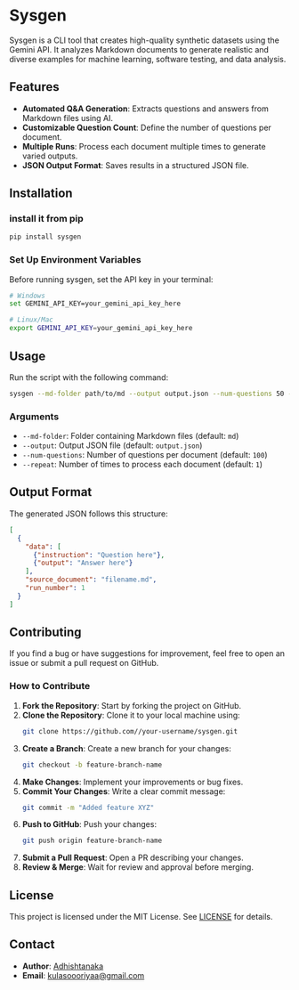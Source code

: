 # Sysgen
Sysgen is a CLI tool that creates high-quality synthetic datasets using the Gemini API. It analyzes Markdown documents to generate realistic and diverse examples for machine learning, software testing, and data analysis.

## Features
- **Automated Q&A Generation**: Extracts questions and answers from Markdown files using AI.
- **Customizable Question Count**: Define the number of questions per document.
- **Multiple Runs**: Process each document multiple times to generate varied outputs.
- **JSON Output Format**: Saves results in a structured JSON file.

## Installation

### install it from pip
```bash
pip install sysgen
```

### Set Up Environment Variables
Before running sysgen, set the API key in your terminal:
```bash
# Windows
set GEMINI_API_KEY=your_gemini_api_key_here

# Linux/Mac
export GEMINI_API_KEY=your_gemini_api_key_here

```

## Usage
Run the script with the following command:
```bash
sysgen --md-folder path/to/md --output output.json --num-questions 50 --repeat 1
```

### Arguments
- `--md-folder`: Folder containing Markdown files (default: `md`)
- `--output`: Output JSON file (default: `output.json`)
- `--num-questions`: Number of questions per document (default: `100`)
- `--repeat`: Number of times to process each document (default: `1`)

## Output Format
The generated JSON follows this structure:
```json
[
  {
    "data": [
      {"instruction": "Question here"},
      {"output": "Answer here"}
    ],
    "source_document": "filename.md",
    "run_number": 1
  }
]
```

## Contributing
If you find a bug or have suggestions for improvement, feel free to open an issue or submit a pull request on GitHub.

### How to Contribute
1. **Fork the Repository**: Start by forking the project on GitHub.
2. **Clone the Repository**: Clone it to your local machine using:
   ```sh
   git clone https://github.com//your-username/sysgen.git
   ```
3. **Create a Branch**: Create a new branch for your changes:
   ```sh
   git checkout -b feature-branch-name
   ```
4. **Make Changes**: Implement your improvements or bug fixes.
5. **Commit Your Changes**: Write a clear commit message:
   ```sh
   git commit -m "Added feature XYZ"
   ```
6. **Push to GitHub**: Push your changes:
   ```sh
   git push origin feature-branch-name
   ```
7. **Submit a Pull Request**: Open a PR describing your changes.
8. **Review & Merge**: Wait for review and approval before merging.

## License
This project is licensed under the MIT License. See [LICENSE](LICENSE) for details.

## Contact
- **Author**: [Adhishtanaka](https://github.com/Adhishtanaka)
- **Email**: kulasoooriyaa@gmail.com
